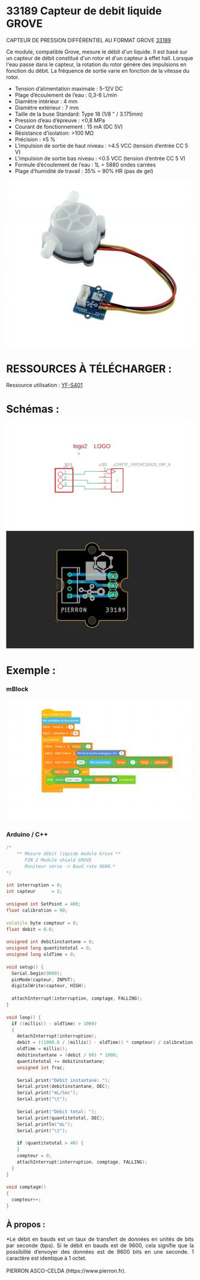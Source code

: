 # 33189 Capteur de debit liquide GROVE


CAPTEUR DE PRESSION DIFFÉRENTIEL AU FORMAT GROVE [33189](https://www.pierron.fr/capteur-de-debit-de-liquide-grove.html)

Ce module, compatible Grove, mesure le débit d'un liquide. Il est basé sur un capteur de débit constitué d'un rotor et d'un capteur à effet hall. Lorsque l'eau passe dans le capteur, la rotation du rotor génère des impulsions en fonction du débit. La fréquence de sortie varie en fonction de la vitesse du rotor.

- Tension d’alimentation maximale : 5-12V DC
- Plage d’écoulement de l’eau : 0,3-6 L/min
- Diamètre intérieur : 4 mm
- Diamètre extérieur : 7 mm
- Taille de la buse Standard: Type 18 (1/8 " / 3.175mm) 
- Pression d’eau d’épreuve : <0,8 MPa
- Courant de fonctionnement : 15 mA (DC 5V)
- Résistance d’isolation: >100 MΩ
- Précision : ±5 % 
- L’impulsion de sortie de haut niveau : >4.5 VCC (tension d’entrée CC 5 V)
- L’impulsion de sortie bas niveau : <0.5 VCC (tension d’entrée CC 5 V)
- Formule d’écoulement de l’eau : 1L = 5880 ondes carrées
- Plage d’humidité de travail : 35% ~ 90% HR (pas de gel)

![L-33189](/img/L-33189.jpg)

# RESSOURCES À TÉLÉCHARGER :

Ressource utilisation : [YF-S401](https://github.com/pierron-asco-celda/33189-CAPTEUR-DEBIT-LIQUIDE-FORMAT-GROVE/blob/main/src/Pierron-33189-Datasheet.pdf)

# Schémas :

![SCH-33189](/img/SCH-33189.jpg)
![BRD-33189](/img/BRD-33189.jpg)

# Exemple :

### mBlock
![P1-33189](/img/P1-33189.jpg)

### Arduino / C++
```cpp
/*
    ** Mesure débit liquide module Grove **
       PIN 2 Module shield GROVE
       Moniteur série -> Baud rate 9600.*
*/

int interruption = 0;
int capteur      = 2;

unsigned int SetPoint = 400;
float calibration = 90;

volatile byte compteur = 0;
float debit = 0.0;

unsigned int debitinstantane = 0;
unsigned long quantitetotal = 0; 
unsigned long oldTime = 0;

void setup() {
  Serial.begin(9600);
  pinMode(capteur, INPUT);
  digitalWrite(capteur, HIGH);

  attachInterrupt(interruption, comptage, FALLING);
}

void loop() {
  if ((millis() - oldTime) > 1000)
  {
    detachInterrupt(interruption);
    debit = ((1000.0 / (millis() - oldTime)) * compteur) / calibration;
    oldTime = millis();
    debitinstantane = (debit / 60) * 1000;
    quantitetotal += debitinstantane;
    unsigned int frac;

    Serial.print("Débit instantané: ");
    Serial.print(debitinstantane, DEC);
    Serial.print("mL/Sec");
    Serial.print("\t");

    Serial.print("Débit total: ");
    Serial.print(quantitetotal, DEC);
    Serial.println("mL");
    Serial.print("\t");

    if (quantitetotal > 40) {
    }
    compteur = 0;
    attachInterrupt(interruption, comptage, FALLING);
  }
}

void comptage()
{
  compteur++;
}

```
## À propos :
<div style="text-align: justify">*Le débit en bauds est un taux de transfert de données en unités de bits par seconde (bps). Si le débit en bauds est de 9600, cela signifie que la possibilité d’envoyer des données est de 9600 bits en une seconde. 1 caractère est identique à 1 octet.</div>
<br>
PIERRON ASCO-CELDA (https://www.pierron.fr).
